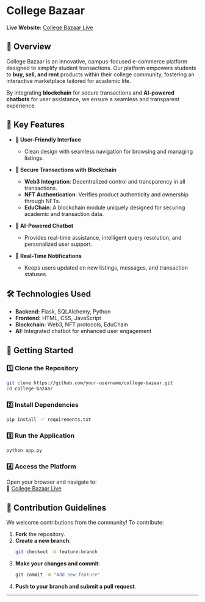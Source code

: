 # College Bazaar


**Live Website:** [College Bazaar Live](https://collegebaazar4.pythonanywhere.com/)

## 📌 Overview

College Bazaar is an innovative, campus-focused e-commerce platform designed to simplify student transactions. Our platform empowers students to **buy, sell, and rent** products within their college community, fostering an interactive marketplace tailored for academic life.

By integrating **blockchain** for secure transactions and **AI-powered chatbots** for user assistance, we ensure a seamless and transparent experience.

## 🚀 Key Features

- **📌 User-Friendly Interface**  
  - Clean design with seamless navigation for browsing and managing listings.
  
- **🔗 Secure Transactions with Blockchain**  
  - **Web3 Integration**: Decentralized control and transparency in all transactions.  
  - **NFT Authentication**: Verifies product authenticity and ownership through NFTs.  
  - **EduChain**: A blockchain module uniquely designed for securing academic and transaction data.

- **🤖 AI-Powered Chatbot**  
  - Provides real-time assistance, intelligent query resolution, and personalized user support.

- **📢 Real-Time Notifications**  
  - Keeps users updated on new listings, messages, and transaction statuses.

## 🛠️ Technologies Used

- **Backend:** Flask, SQLAlchemy, Python
- **Frontend:** HTML, CSS, JavaScript
- **Blockchain:** Web3, NFT protocols, EduChain
- **AI:** Integrated chatbot for enhanced user engagement

## 🏁 Getting Started

### 1️⃣ Clone the Repository
```bash
git clone https://github.com/your-username/college-bazaar.git
cd college-bazaar
```

### 2️⃣ Install Dependencies
```bash
pip install -r requirements.txt
```

### 3️⃣ Run the Application
```bash
python app.py
```

### 4️⃣ Access the Platform
Open your browser and navigate to:  
🔗 [College Bazaar Live](https://collegebaazar4.pythonanywhere.com/)

## 🤝 Contribution Guidelines

We welcome contributions from the community! To contribute:

1. **Fork** the repository.
2. **Create a new branch**:  
   ```bash
   git checkout -b feature-branch
   ```
3. **Make your changes and commit**:  
   ```bash
   git commit -m "Add new feature"
   ```
4. **Push to your branch and submit a pull request**.

---



